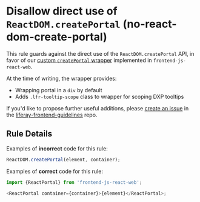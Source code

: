 # Disallow direct use of `ReactDOM.createPortal` (no-react-dom-create-portal)

This rule guards against the direct use of the `ReactDOM.createPortal` API, in favor of our [custom `createPortal` wrapper](https://github.com/liferay/liferay-portal/blob/master/modules/apps/frontend-js/frontend-js-react-web/src/main/resources/META-INF/resources/js/ReactPortal.tsx) implemented in `frontend-js-react-web`.

At the time of writing, the wrapper provides:

-   Wrapping portal in a `div` by default
-   Adds `.lfr-tooltip-scope` class to wrapper for scoping DXP tooltips

If you'd like to propose further useful additions, please [create an issue](https://github.com/liferay/liferay-frontend-guidelines/issues/new) in the [liferay-frontend-guidelines](https://github.com/liferay/liferay-frontend-guidelines) repo.

## Rule Details

Examples of **incorrect** code for this rule:

```js
ReactDOM.createPortal(element, container);
```

Examples of **correct** code for this rule:

```js
import {ReactPortal} from 'frontend-js-react-web';

<ReactPortal container={container}>{element}</ReactPortal>;
```
